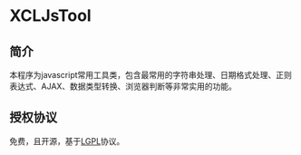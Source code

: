 XCLJsTool
=========

## 简介 ##
 本程序为javascript常用工具类，包含最常用的字符串处理、日期格式处理、正则表达式、AJAX、数据类型转换、浏览器判断等非常实用的功能。

## 授权协议 ##
 免费，且开源，基于[LGPL](https://raw.githubusercontent.com/xucongli1989/XCLJsTool/master/LICENSE)协议。


